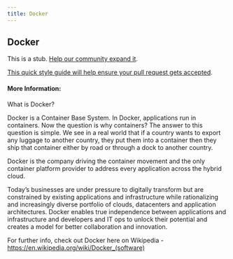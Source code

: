```yaml
---
title: Docker
---
```

## Docker

This is a stub. <a href='https://github.com/freecodecamp/guides/tree/master/src/pages/devops/docker/index.md' target='_blank' rel='nofollow'>Help our community expand it</a>.

<a href='https://github.com/freecodecamp/guides/blob/master/README.md' target='_blank' rel='nofollow'>This quick style guide will help ensure your pull request gets accepted</a>.

<!-- The article goes here, in GitHub-flavored Markdown. Feel free to add YouTube videos, images, and CodePen/JSBin embeds  -->

#### More Information:
<!-- Please add any articles you think might be helpful to read before writing the article -->
What is Docker?

Docker is a Container Base System. In Docker, applications run in containers. Now the question is why containers? The answer to this question is simple. We see in a real world that if a country wants to export any luggage to another country, they put them into a container then they ship that container either by road or through a dock to another country.

Docker is the company driving the container movement and the only container platform provider to address every application across the hybrid cloud. 

Today’s businesses are under pressure to digitally transform but are constrained by existing applications and infrastructure while rationalizing and increasingly diverse portfolio of clouds, datacenters and application architectures. Docker enables true independence between applications and infrastructure and developers and IT ops to unlock their potential and creates a model for better collaboration and innovation.

For further info, check out Docker here on Wikipedia - https://en.wikipedia.org/wiki/Docker_(software)


